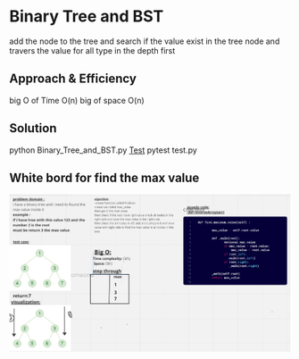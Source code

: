 # Binary Tree and BST
add the node to the tree 
and search if the value exist in the tree node 
and travers the value for all type in the depth first 
## Approach & Efficiency
big O of Time O(n)
big of space O(n)
## Solution
python Binary_Tree_and_BST.py
[Test](./test/test.py)
pytest test.py
## White bord for find the max value
![max value](./challenge16.PNG)